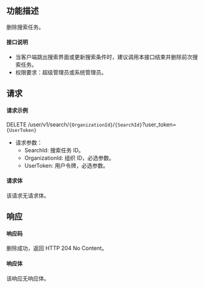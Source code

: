 ## 功能描述

删除搜索任务。

#### 接口说明

- 当客户端跳出搜索界面或更新搜索条件时，建议调用本接口结束并删除前次搜索任务。
- 权限要求：超级管理员或系统管理员。


## 请求

#### 请求示例

DELETE /user/v1/search/`{OrganizationId}`/`{SearchId}`?user_token=`{UserToken}`

- 请求参数：
  - SearchId: 搜索任务 ID。
  - OrganizationId: 组织 ID，必选参数。
  - UserToken: 用户令牌，必选参数。
  
#### 请求体

该请求无请求体。

## 响应

#### 响应码

删除成功，返回 HTTP 204 No Content。

#### 响应体

该响应无响应体。
